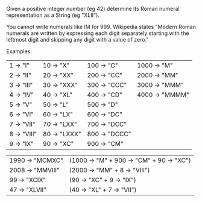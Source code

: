 

Given a positive integer number (eg 42) determine
its Roman numeral representation as a String (eg "XLII").

You cannot write numerals like IM for 999.
Wikipedia states "Modern Roman numerals are written by
expressing each digit separately starting with the
leftmost digit and skipping any digit with a value of zero."

Examples:


| | | | |
|:-----------|:-------------|:--------------|:-----------|
|1 ->    "I" | 10 ->    "X" | 100 ->    "C" | 1000 ->    "M"|
|2 ->   "II" | 20 ->   "XX" | 200 ->   "CC" | 2000 ->   "MM"|
|3 ->  "III" | 30 ->  "XXX" | 300 ->  "CCC" | 3000 ->  "MMM"|
|4 ->   "IV" | 40 ->   "XL" | 400 ->   "CD" | 4000 -> "MMMM"|
|5 ->    "V" | 50 ->    "L" | 500 ->    "D" |  |
|6 ->   "VI" | 60 ->   "LX" | 600 ->   "DC" ||
|7 ->  "VII" | 70 ->  "LXX" | 700 ->  "DCC" ||
|8 -> "VIII" | 80 -> "LXXX" | 800 -> "DCCC" ||
|9 ->   "IX" | 90 ->   "XC" | 900 ->   "CM" ||


| | | 
|:-----------|:-------------|
|1990 -> "MCMXC" | (1000 -> "M"  + 900 -> "CM" + 90 -> "XC")|
|2008 -> "MMVIII" |(2000 -> "MM" + 8 -> "VIII")|
|  99 -> "XCIX"   |(90 -> "XC" + 9 -> "IX")|
| 47 -> "XLVII"  |(40 -> "XL" + 7 -> "VII")|
